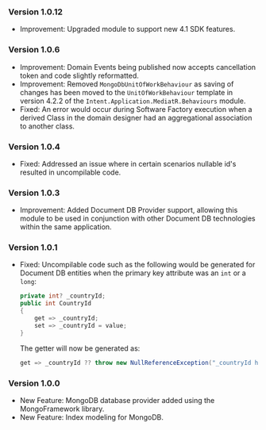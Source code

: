 ### Version 1.0.12

- Improvement: Upgraded module to support new 4.1 SDK features.

### Version 1.0.6

- Improvement: Domain Events being published now accepts cancellation token and code slightly reformatted.
- Improvement: Removed `MongoDbUnitOfWorkBehaviour` as saving of changes has been moved to the `UnitOfWorkBehaviour` template in version 4.2.2 of the `Intent.Application.MediatR.Behaviours` module.
- Fixed: An error would occur during Software Factory execution when a derived Class in the domain designer had an aggregational association to another class.

### Version 1.0.4

- Fixed: Addressed an issue where in certain scenarios nullable id's resulted in uncompilable code.

### Version 1.0.3

- Improvement: Added Document DB Provider support, allowing this module to be used in conjunction with other Document DB technologies within the same application.

### Version 1.0.1

- Fixed: Uncompilable code such as the following would be generated for Document DB entities when the primary key attribute was an `int` or a `long`:

  ```csharp
  private int? _countryId;
  public int CountryId
  {
      get => _countryId;
      set => _countryId = value;
  }
  ```

  The getter will now be generated as:

  ```csharp
  get => _countryId ?? throw new NullReferenceException("_countryId has not been set");
  ```

### Version 1.0.0

- New Feature: MongoDB database provider added using the MongoFramework library.
- New Feature: Index modeling for MongoDB.